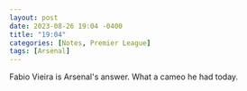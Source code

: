 ```yaml
---
layout: post
date: 2023-08-26 19:04 -0400
title: "19:04"
categories: [Notes, Premier League]
tags: [Arsenal]
---
```


Fabio Vieira is Arsenal's answer. What a cameo he had today.


